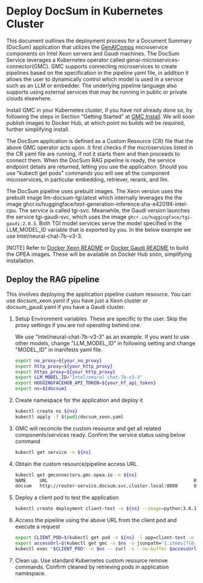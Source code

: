 # Deploy DocSum in Kubernetes Cluster

This document outlines the deployment process for a Document Summary (DocSum) application that utilizes the [GenAIComps](https://github.com/opea-project/GenAIComps.git) microservice components on Intel Xeon servers and Gaudi machines.
The DocSum Service leverages a Kubernetes operator called genai-microservices-connector(GMC). GMC supports connecting microservices to create pipelines based on the specification in the pipeline yaml file, in addition it allows the user to dynamically control which model is used in a service such as an LLM or embedder. The underlying pipeline language also supports using external services that may be running in public or private clouds elsewhere.

Install GMC in your Kubernetes cluster, if you have not already done so, by following the steps in Section "Getting Started" at [GMC Install](https://github.com/opea-project/GenAIInfra/tree/main/microservices-connector/README.md). We will soon publish images to Docker Hub, at which point no builds will be required, further simplifying install.

The DocSum application is defined as a Custom Resource (CR) file that the above GMC operator acts upon. It first checks if the microservices listed in the CR yaml file are running, if not it starts them and then proceeds to connect them. When the DocSum RAG pipeline is ready, the service endpoint details are returned, letting you use the application. Should you use "kubectl get pods" commands you will see all the component microservices, in particular embedding, retriever, rerank, and llm.

The DocSum pipeline uses  prebuilt images. The Xeon version uses the prebuilt image llm-docsum-tgi:latest which internally leverages the
the image ghcr.io/huggingface/text-generation-inference:sha-e4201f4-intel-cpu. The service is called tgi-svc. Meanwhile, the Gaudi version launches the
service tgi-gaudi-svc, which uses the image `ghcr.io/huggingface/tgi-gaudi:2.0.5`. Both TGI model services serve the model specified in the LLM_MODEL_ID variable that is exported by you. In the below example we use Intel/neural-chat-7b-v3-3.

[NOTE]
Refer to [Docker Xeon README](https://github.com/opea-project/GenAIExamples/blob/main/DocSum/docker_compose/intel/cpu/xeon/README.md) or
[Docker Gaudi README](https://github.com/opea-project/GenAIExamples/blob/main/DocSum/docker_compose/intel/hpu/gaudi/README.md) to build the OPEA images. 
These will be available on Docker Hub soon, simplifying installation.

## Deploy the RAG pipeline
This involves deploying the application pipeline custom resource. You can use docsum_xeon.yaml if you have just a Xeon cluster or docsum_gaudi.yaml if you have a Gaudi cluster.

1. Setup Environment variables. These are specific to the user. Skip the proxy settings if you are not operating behind one.
   
   We use "Intel/neural-chat-7b-v3-3" as an example. If you want to use other models, change "LLM_MODEL_ID" in following setting and change "MODEL_ID" in manifests yaml file.
   
   ```bash
   export no_proxy=${your_no_proxy}
   export http_proxy=${your_http_proxy}
   export https_proxy=${your_http_proxy}
   export LLM_MODEL_ID="Intel/neural-chat-7b-v3-3"
   export HUGGINGFACEHUB_API_TOKEN=${your_hf_api_token}
   export ns=${docsum}
   ```

2. Create namespace for the application and deploy it
   ```bash
   kubectl create ns ${ns}
   kubectl apply -f $(pwd)/docsum_xeon.yaml
   ```

3. GMC will reconcile the custom resource and get all related components/services ready. Confirm the service status using below command
   ```bash
   kubectl get service -n ${ns}
   ```

4. Obtain the custom resource/pipeline access URL

   ```bash
   kubectl get gmconnectors.gmc.opea.io -n ${ns}
   NAME     URL                                                      READY     AGE
   docsum   http://router-service.docsum.svc.cluster.local:8080      8/0/8     3m
   ```

5. Deploy a client pod to test the application

   ```bash
   kubectl create deployment client-test -n ${ns} --image=python:3.8.13 -- sleep infinity
   ```

6. Access the pipeline using the above URL from the client pod and execute a request

   ```bash
   export CLIENT_POD=$(kubectl get pod -n ${ns} -l app=client-test -o jsonpath={.items..metadata.name})
   export accessUrl=$(kubectl get gmc -n $ns -o jsonpath="{.items[?(@.metadata.name=='docsum')].status.accessUrl}")
   kubectl exec "$CLIENT_POD" -n $ns -- curl -s --no-buffer $accessUrl -X POST -d '{"query":"Text Embeddings Inference (TEI) is a toolkit for deploying and serving open source text embeddings and sequence classification models. TEI enables high-performance extraction for the most popular models, including FlagEmbedding, Ember, GTE and E5."}'  -H 'Content-Type: application/json'
   ```

7. Clean up. Use standard Kubernetes custom resource remove commands. Confirm cleaned by retrieving pods in application namespace.
